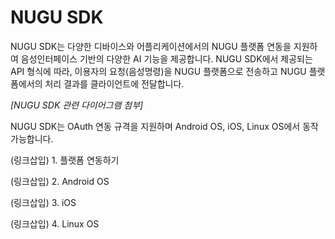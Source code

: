 # NUGU SDK

NUGU SDK는 다양한 디바이스와 어플리케이션에서의 NUGU 플랫폼 연동을 지원하여 음성인터페이스 기반의 다양한 AI 기능을 제공합니다. NUGU SDK에서 제공되는 API 형식에 따라, 이용자의 요청\(음성명령\)을 NUGU 플랫폼으로 전송하고 NUGU 플랫폼에서의 처리 결과를 클라이언트에 전달합니다.

_\[NUGU SDK 관련 다이어그램 첨부\]_

NUGU SDK는 OAuth 연동 규격을 지원하며 Android OS, iOS, Linux OS에서 동작 가능합니다.

\(링크삽입\) 1. 플랫폼 연동하기

\(링크삽입\) 2. Android OS

\(링크삽입\) 3. iOS

\(링크삽입\) 4. Linux OS

